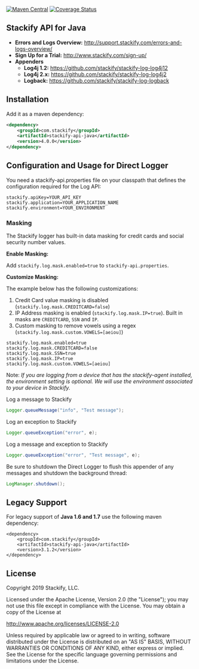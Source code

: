 [![Maven Central](https://img.shields.io/maven-central/v/com.stackify/stackify-api-java.svg)](http://mvnrepository.com/artifact/com.stackify/stackify-api-java)
[![Coverage Status](https://coveralls.io/repos/stackify/stackify-api-java/badge.png?branch=master)](https://coveralls.io/r/stackify/stackify-api-java?branch=master)

## Stackify API for Java

* **Errors and Logs Overview:** http://support.stackify.com/errors-and-logs-overview/
* **Sign Up for a Trial:** http://www.stackify.com/sign-up/
* **Appenders**
    * **Log4j 1.2:** https://github.com/stackify/stackify-log-log4j12
    * **Log4j 2.x:** https://github.com/stackify/stackify-log-log4j2
    * **Logback:** https://github.com/stackify/stackify-log-logback

## Installation

Add it as a maven dependency:
```xml
<dependency>
    <groupId>com.stackify</groupId>
    <artifactId>stackify-api-java</artifactId>
    <version>4.0.0</version>
</dependency>
```

## Configuration and Usage for Direct Logger

You need a stackify-api.properties file on your classpath that defines the configuration required for the Log API:
```
stackify.apiKey=YOUR_API_KEY
stackify.application=YOUR_APPLICATION_NAME
stackify.environment=YOUR_ENVIRONMENT
```

### Masking

The Stackify logger has built-in data masking for credit cards and social security number values.

**Enable Masking:**

Add `stackify.log.mask.enabled=true` to `stackify-api.properties`.

**Customize Masking:**

The example below has the following customizations: 

1. Credit Card value masking is disabled (`stackify.log.mask.CREDITCARD=false`)
2. IP Address masking is enabled (`stackify.log.mask.IP=true`). Built in masks are `CREDITCARD`, `SSN` and `IP`.
3. Custom masking to remove vowels using a regex (`stackify.log.mask.custom.VOWELS=[aeiou]`)
 
```
stackify.log.mask.enabled=true
stackify.log.mask.CREDITCARD=false
stackify.log.mask.SSN=true
stackify.log.mask.IP=true
stackify.log.mask.custom.VOWELS=[aeiou]
``` 

Note: *If you are logging from a device that has the stackify-agent installed, the environment setting is optional. We will use the environment associated to your device in Stackify.*

Log a message to Stackify 
```java
Logger.queueMessage("info", "Test message");
```

Log an exception to Stackify 
```java
Logger.queueException("error", e);
```

Log a message and exception to Stackify 
```java
Logger.queueException("error", "Test message", e);
```

Be sure to shutdown the Direct Logger to flush this appender of any messages and shutdown the background thread:
```java
LogManager.shutdown();
```

## Legacy Support 

For legacy support of **Java 1.6 and 1.7** use the following maven dependency: 
```
<dependency>
    <groupId>com.stackify</groupId>
    <artifactId>stackify-api-java</artifactId>
    <version>3.1.2</version>
</dependency>
```

## License

Copyright 2019 Stackify, LLC.

Licensed under the Apache License, Version 2.0 (the "License");
you may not use this file except in compliance with the License.
You may obtain a copy of the License at

   http://www.apache.org/licenses/LICENSE-2.0

Unless required by applicable law or agreed to in writing, software
distributed under the License is distributed on an "AS IS" BASIS,
WITHOUT WARRANTIES OR CONDITIONS OF ANY KIND, either express or implied.
See the License for the specific language governing permissions and
limitations under the License.
